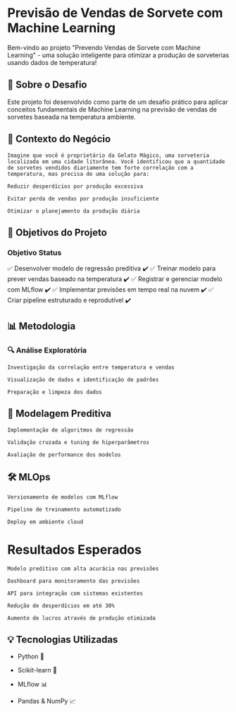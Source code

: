 # Previsão de Vendas de Sorvete com Machine Learning
Bem-vindo ao projeto "Prevendo Vendas de Sorvete com Machine Learning" - uma solução inteligente para otimizar a produção de sorveterias usando dados de temperatura!

## 🌟 Sobre o Desafio
Este projeto foi desenvolvido como parte de um desafio prático para aplicar conceitos fundamentais de Machine Learning na previsão de vendas de sorvetes baseada na temperatura ambiente.

## 🎯 Contexto do Negócio
```
Imagine que você é proprietário da Gelato Mágico, uma sorveteria localizada em uma cidade litorânea. Você identificou que a quantidade de sorvetes vendidos diariamente tem forte correlação com a temperatura, mas precisa de uma solução para:

Reduzir desperdícios por produção excessiva

Evitar perda de vendas por produção insuficiente

Otimizar o planejamento da produção diária
```
## 🚀 Objetivos do Projeto
### Objetivo	Status
✅ Desenvolver modelo de regressão preditiva	✔️
✅ Treinar modelo para prever vendas baseado na temperatura	✔️
✅ Registrar e gerenciar modelo com MLflow	✔️
✅ Implementar previsões em tempo real na nuvem	✔️
✅ Criar pipeline estruturado e reprodutível	✔️
## 📊 Metodologia
### 🔍 Análise Exploratória
```
Investigação da correlação entre temperatura e vendas

Visualização de dados e identificação de padrões

Preparação e limpeza dos dados
```
## 🤖 Modelagem Preditiva
```
Implementação de algoritmos de regressão

Validação cruzada e tuning de hiperparâmetros

Avaliação de performance dos modelos
```
## 🛠️ MLOps
```
Versionamento de modelos com MLflow

Pipeline de treinamento automatizado

Deploy em ambiente cloud
```
# Resultados Esperados
```
Modelo preditivo com alta acurácia nas previsões

Dashboard para monitoramento das previsões

API para integração com sistemas existentes

Redução de desperdícios em até 30%

Aumento de lucros através de produção otimizada
```
## 💡 Tecnologias Utilizadas
- Python 🐍

- Scikit-learn 🤖

- MLflow 📊

- Pandas & NumPy 📈
